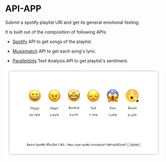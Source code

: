 # API-APP

Submit a spotify playlist URI and get its general emotional feeling.

It is built out of the composition of following APIs:

- [Spotify](https://www.spotify.com/us/) API to get songs of the playlist.

- [Musixmatch](https://www.musixmatch.com/) API to get each song's lyric.

- [Paralleldots](https://www.paralleldots.com/text-analysis-apis) Text Analysis API to get playlist's sentiment.

![index page](doc/frontpage.jpg)